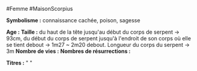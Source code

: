 #Femme #MaisonScorpius

**Symbolisme :** connaissance cachée, poison, sagesse

**Age :**
**Taille :** du haut de la tête jusqu'au début du corps de serpent -> 93cm, du début du corps de serpent jusqu'à l'endroit de son corps où elle se tient debout -> 1m27 ~ 2m20 debout. Longueur du corps du serpent -> 3m
**Nombre de vies :**
**Nombres de résurrections :**

**Titres :** 
"
"

